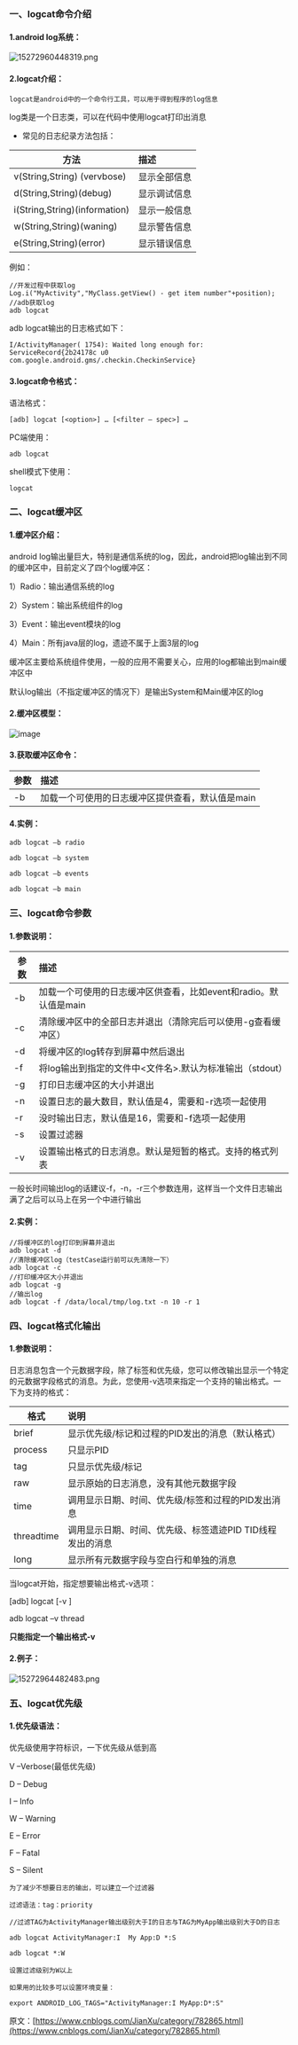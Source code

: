 ### 一、logcat命令介绍

#### 1.android log系统：

![15272960448319.png](../images/adb/15272960448319.png)


#### 2.logcat介绍：


```
logcat是android中的一个命令行工具，可以用于得到程序的log信息
```

log类是一个日志类，可以在代码中使用logcat打印出消息

* 常见的日志纪录方法包括：

| 方法                          | 描述         |
| ----------------------------- | :----------- |
| v(String,String) (vervbose)   | 显示全部信息 |
| d(String,String)(debug)       | 显示调试信息 |
| i(String,String)(information) | 显示一般信息 |
| w(String,String)(waning)      | 显示警告信息 |
| e(String,String)(error)       | 显示错误信息 |

例如：

```
//开发过程中获取log
Log.i("MyActivity","MyClass.getView() - get item number"+position);
//adb获取log
adb logcat
```

adb logcat输出的日志格式如下：

```
I/ActivityManager( 1754): Waited long enough for: ServiceRecord{2b24178c u0 com.google.android.gms/.checkin.CheckinService}
```

#### 3.logcat命令格式：


语法格式：

```
[adb] logcat [<option>] … [<filter – spec>] …
```

PC端使用：

```
adb logcat
```

shell模式下使用：

```
logcat
```

### 二、logcat缓冲区


#### 1.缓冲区介绍：


android log输出量巨大，特别是通信系统的log，因此，android把log输出到不同的缓冲区中，目前定义了四个log缓冲区：

1）Radio：输出通信系统的log

2）System：输出系统组件的log

3）Event：输出event模块的log

4）Main：所有java层的log，遗迹不属于上面3层的log

缓冲区主要给系统组件使用，一般的应用不需要关心，应用的log都输出到main缓冲区中

默认log输出（不指定缓冲区的情况下）是输出System和Main缓冲区的log

 

#### 2.缓冲区模型：


![image](../images/adb/clipboard.png)


#### 3.获取缓冲区命令：


| 参数       | 描述                                             |
| ---------- | :----------------------------------------------- |
| -b<buffer> | 加载一个可使用的日志缓冲区提供查看，默认值是main |



#### 4.实例：


```
adb logcat –b radio

adb logcat –b system

adb logcat –b events

adb logcat –b main
```


### 三、logcat命令参数


#### 1.参数说明：


| 参数          | 描述                                                         |
| ------------- | :----------------------------------------------------------- |
| -b <buffer>   | 加载一个可使用的日志缓冲区供查看，比如event和radio。默认值是main |
| -c            | 清除缓冲区中的全部日志并退出（清除完后可以使用-g查看缓冲区） |
| -d            | 将缓冲区的log转存到屏幕中然后退出                            |
| -f <filename> | 将log输出到指定的文件中<文件名>.默认为标准输出（stdout）     |
| -g            | 打印日志缓冲区的大小并退出                                   |
| -n <count>    | 设置日志的最大数目<count>，默认值是4，需要和-r选项一起使用   |
| -r <kbytes>   | 没<kbytes>时输出日志，默认值是16，需要和-f选项一起使用       |
| -s            | 设置过滤器                                                   |
| -v <format>   | 设置输出格式的日志消息。默认是短暂的格式。支持的格式列表     |

一般长时间输出log的话建议-f，-n，-r三个参数连用，这样当一个文件日志输出满了之后可以马上在另一个中进行输出

#### 2.实例：

```
//将缓冲区的log打印到屏幕并退出
adb logcat -d 
//清除缓冲区log（testCase运行前可以先清除一下）
adb logcat -c
//打印缓冲区大小并退出
adb logcat -g
//输出log
adb logcat -f /data/local/tmp/log.txt -n 10 -r 1
```


### 四、logcat格式化输出


#### 1.参数说明：


日志消息包含一个元数据字段，除了标签和优先级，您可以修改输出显示一个特定的元数据字段格式的消息。为此，您使用-v选项来指定一个支持的输出格式。一下为支持的格式：

| 格式       | 说明                                                      |
| ---------- | :-------------------------------------------------------- |
| brief      | 显示优先级/标记和过程的PID发出的消息（默认格式）          |
| process    | 只显示PID                                                 |
| tag        | 只显示优先级/标记                                         |
| raw        | 显示原始的日志消息，没有其他元数据字段                    |
| time       | 调用显示日期、时间、优先级/标签和过程的PID发出消息        |
| threadtime | 调用显示日期、时间、优先级、标签遗迹PID TID线程发出的消息 |
| long       | 显示所有元数据字段与空白行和单独的消息                    |

当logcat开始，指定想要输出格式-v选项：

[adb] logcat [-v <format>]

adb logcat –v thread

**只能指定一个输出格式-v**


#### 2.例子：


![15272964482483.png](../images/adb/15272964482483.png)


### 五、logcat优先级


#### 1.优先级语法：


优先级使用字符标识，一下优先级从低到高

V –Verbose(最低优先级)

D – Debug

I – Info

W – Warning

E – Error

F – Fatal

S – Silent

```
为了减少不想要日志的输出，可以建立一个过滤器

过滤语法：tag：priority
```

```
//过滤TAG为ActivityManager输出级别大于I的日志与TAG为MyApp输出级别大于D的日志

adb logcat ActivityManager:I  My App:D *:S
```

```
adb logcat *:W

设置过滤级别为W以上
```

```
如果用的比较多可以设置环境变量：

export ANDROID_LOG_TAGS="ActivityManager:I MyApp:D*:S"
```

原文：[https://www.cnblogs.com/JianXu/category/782865.html](https://www.cnblogs.com/JianXu/category/782865.html)